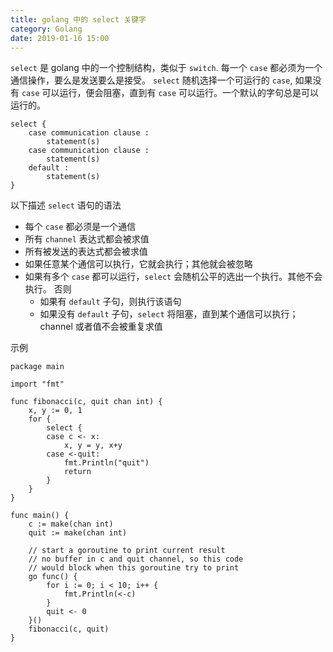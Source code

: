 ```yaml
---
title: golang 中的 select 关键字
category: Golang
date: 2019-01-16 15:00
---
```


`select` 是 golang 中的一个控制结构，类似于 `switch`. 每一个 `case` 都必须为一个通信操作，要么是发送要么是接受。
`select` 随机选择一个可运行的 `case`, 如果没有 `case` 可以运行，便会阻塞，直到有 `case` 可以运行。一个默认的字句总是可以运行的。

```golang
select {
    case communication clause :
        statement(s)
    case communication clause :
        statement(s)
    default :
        statement(s)
}
```

以下描述 `select` 语句的语法

- 每个 `case` 都必须是一个通信
- 所有 `channel` 表达式都会被求值
- 所有被发送的表达式都会被求值
- 如果任意某个通信可以执行，它就会执行；其他就会被忽略
- 如果有多个 `case` 都可以运行，`select` 会随机公平的选出一个执行。其他不会执行。
  否则
  - 如果有 `default` 子句，则执行该语句
  - 如果没有 `default` 子句，`select` 将阻塞，直到某个通信可以执行；channel 或者值不会被重复求值

示例

```golang
package main

import "fmt"

func fibonacci(c, quit chan int) {
    x, y := 0, 1
    for {
        select {
        case c <- x:
            x, y = y, x+y
        case <-quit:
            fmt.Println("quit")
            return
        }
    }
}

func main() {
    c := make(chan int)
    quit := make(chan int)

    // start a goroutine to print current result
    // no buffer in c and quit channel, so this code
    // would block when this goroutine try to print
    go func() {
        for i := 0; i < 10; i++ {
            fmt.Println(<-c)
        }
        quit <- 0
    }()
    fibonacci(c, quit)
}
```